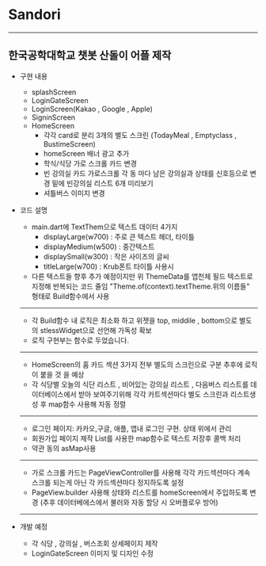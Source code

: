 # Sandori
---
## 한국공학대학교 챗봇 산돌이 어플 제작 
- 구현 내용 
  - splashScreen
  - LoginGateScreen
  - LoginScreen(Kakao , Google , Apple)
  - SigninScreen
  - HomeScreen
    - 각각 card로 분리 3개의 별도 스크린 (TodayMeal , Emptyclass , BustimeScreen)
    - homeScreen 배너 광고 추가
    - 학식/식당 가로 스크롤 카드 변경
    - 빈 강의실 카드 가로스크롤 각 동 마다 남은 강의실과 상태를 신호등으로 변경 밑에 빈강의실 리스트 6개 미리보기
    - 셔틀버스 이미지 변경 
    
    


 
- 코드 설명
  - main.dart에 TextThem으로 텍스트 데이터 4가지
    -  displayLarge(w700) : 주로 큰 텍스트 헤더, 타이틀
    -  displayMedium(w500) :  중간텍스트
    -  displaySmall(w300) :  작은 사이즈의 글씨
    -  titleLarge(w700) : Krub폰트 타이틀 사용시
  -  다른 텍스트들 향후 추가 예정이지만 위 ThemeData를 앱천체 필드 텍스트로 지정해 반복되는 코드 줄임 "Theme.of(context).textTheme.위의 이름들" 형태로 Build함수에서 사용
  ---
  - 각 Build함수 내 로직은 최소화 하고 위젯을 top, middile , bottom으로 별도의 stlessWidget으로 선언해 가독성 확보
  - 로직 구현부는 함수로 두었습니다.
  ---
  - HomeScreen의 홈 카드 섹션 3가지 전부 별도의 스크린으로 구분 추후에 로직이 붙을 것 을 예상
  - 각 식당별 오늘의 식단 리스트 , 비어있는 강의실 리스트 , 다음버스 리스트를 데이터베이스에서 받아 보여주기위해 각각 카트섹션마다 별도 스크린과 리스트생성 후 map함수 사용해 자동 정렬
  ---
  - 로그인 페이지: 카카오,구글, 애플, 앱내 로그인 구현. 상태 위에서 관리
  - 회원가입 페이지 제작 List를 사용한 map함수로 텍스트 저장후 콜백 처리
  - 약관 동의 asMap사용
  ---
  - 가로 스크롤 카드는 PageViewController를 사용해 각각 카드섹션마다 계속 스크롤 되는게 아닌 각 카드섹션마다 정지하도록 설정
  - PageView.builder 사용해 상태와 리스트를 homeScreen에서 주입하도록 변경 (추후 데이터베에스에서 불러와 자동 할당 시 오버플로우 방어)
  ---


- 개발 예정
  - 각 식당 , 강의실 , 버스조회 상세페이지 제작
  - LoginGateScreen 이미지 및 디자인 수정 
